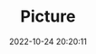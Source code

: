 ---
weight: 1
images:
- /images/edited/146.jpeg
title: Picture
date: 2022-10-24 20:20:11
tags: [luminarneo,work,ILCE7M3,28.0,dog,bowl]
---